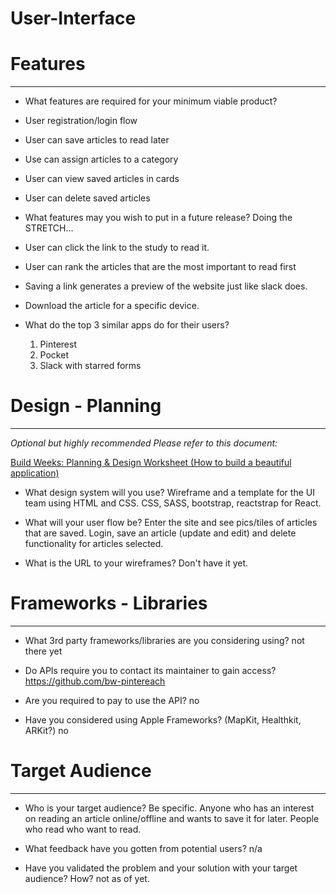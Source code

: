 # User-Interface


# Features

---

- What features are required for your minimum viable product?

- User registration/login flow
- User can save articles to read later
- Use can assign articles to a category
- User can view saved articles in cards
- User can delete saved articles


- What features may you wish to put in a future release?
    Doing the STRETCH...
- User can click the link to the study to read it.
- User can rank the articles that are the most important to read first
- Saving a link generates a preview of the website just like slack does.
- Download the article for a specific device. 


- What do the top 3 similar apps do for their users?
    1.  Pinterest
    2.  Pocket
    3.  Slack with starred forms

# Design - Planning

---

*Optional but highly recommended*
*Please refer to this document:*

[Build Weeks: Planning & Design Worksheet (How to build a beautiful application)](https://www.notion.so/aabd4ef25a184a2085e511ce93480c0f)

- What design system will you use?
    Wireframe and a template for the UI team using HTML and CSS.
    CSS, SASS, bootstrap, reactstrap for React.

- What will your user flow be? 
    Enter the site and see pics/tiles of articles that are saved. 
    Login, save an article (update and edit) and delete functionality for articles selected.

- What is the URL to your wireframes?
    Don't have it yet.

# Frameworks - Libraries

---

- What 3rd party frameworks/libraries are you considering using?
    not there yet 

- Do APIs require you to contact its maintainer to gain access?
    https://github.com/bw-pintereach

- Are you required to pay to use the API?
    no

- Have you considered using Apple Frameworks? (MapKit, Healthkit, ARKit?)
    no

<!-- # For Data Scientists

---

- Describe the Established data source with at least rough data able to be provided on day 1.

- You can gather information about the data set you’ll be working with from the project description. Be sure to collaborate with your PM, and your Backend Architect to chat about the resources you have.

- Write a description for what the DS problem is (what uncertainty/prediction are we trying to do here? Sentiment analysis? Why is this a useful solution to a problem?)

- A target (e.g. JSON format or such) for output that DS students can deliver to web/other students for them to ingest and use in the app -->

# Target Audience

---

- Who is your target audience? Be specific.
    Anyone who has an interest on reading an article online/offline and wants to save it for later. People who read who want to read. 

- What feedback have you gotten from potential users?
    n/a
- Have you validated the problem and your solution with your target audience? How?
    not as of yet.

<!-- ## Research

---

- Research thoroughly before writing a single line of code. Solidify the features of your app conceptually before implementation. Spend the weekend researching so you can hit the ground running on Monday. -->
